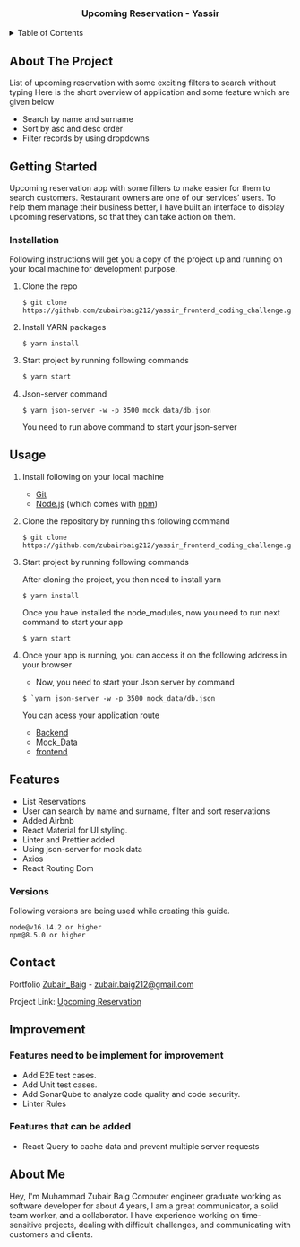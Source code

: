 <div align="center"> 
  <h3 align="center">Upcoming Reservation - Yassir</h3>
</div>

<details>
  <summary>Table of Contents</summary>
  <ol>
    <li>
      <a href="#about-the-project">About The Project</a>
      </li>
    <li>
      <a href="#getting-started">Getting Started</a>
      <ul>
        <li><a href="#installation">Installation</a></li>
      </ul>
    </li>
    <li><a href="#usage">Usage</a></li>
     <li>
      <a href="#features">features</a>
      <ul>
        <li><a href="#versions">versions</a></li>
      </ul>
    </li>
    <li><a href="#contact">Contact</a></li>
    <li><a href="#improvement">Improvement</a></li>
    <li><a href="#about-me">About Me</a></li>

  </ol>
</details>

## About The Project

List of upcoming reservation with some exciting filters to search without typing
Here is the short overview of application and some feature which are given below

- Search by name and surname
- Sort by asc and desc order
- Filter records by using dropdowns

## Getting Started

Upcoming reservation app with some filters to make easier for them to search customers.
Restaurant owners are one of our services’ users. To help them manage their business better,
I have built an interface to display upcoming reservations, so that they can take action on them.

### Installation

Following instructions will get you a copy of the project up and running on your local machine for development purpose.

1. Clone the repo

   ```
   $ git clone https://github.com/zubairbaig212/yassir_frontend_coding_challenge.git
   ```

2. Install YARN packages

   ```
   $ yarn install
   ```

3. Start project by running following commands

   ```sh
   $ yarn start
   ```

4. Json-server command

   ```
   $ yarn json-server -w -p 3500 mock_data/db.json
   ```

   You need to run above command to start your json-server

## Usage

1. Install following on your local machine

   - [Git](https://git-scm.com)
   - [Node.js](https://nodejs.org/en/download/) (which comes with [npm](http://npmjs.com))

2. Clone the repository by running this following command
   ```
   $ git clone https://github.com/zubairbaig212/yassir_frontend_coding_challenge.git
   ```
3. Start project by running following commands

   After cloning the project, you then need to install yarn

   ```
   $ yarn install
   ```

   Once you have installed the node_modules, now you need to run next command to start your app

   ```
   $ yarn start
   ```

4. Once your app is running, you can access it on the following address in your browser

   - Now, you need to start your Json server by command

   ```
   $ `yarn json-server -w -p 3500 mock_data/db.json
   ```

   You can acess your application route

   - [Backend](http://localhost:3500/reservations)
   - [Mock_Data](https://gist.github.com/jappaa/5e7c48768af1eb721d9e2e1d874cd9a0)
   - [frontend](http://localhost:3000)

## Features

- List Reservations
- User can search by name and surname, filter and sort reservations
- Added Airbnb
- React Material for UI styling.
- Linter and Prettier added
- Using json-server for mock data
- Axios
- React Routing Dom

### Versions

Following versions are being used while creating this guide.

```
node@v16.14.2 or higher
npm@8.5.0 or higher
```

## Contact

Portfolio [Zubair_Baig](https://zubair-baig-portfolio.herokuapp.com/) - zubair.baig212@gmail.com

Project Link: [Upcoming Reservation](https://github.com/zubairbaig212/yassir_frontend_coding_challenge)

## Improvement

### Features need to be implement for improvement

- Add E2E test cases.
- Add Unit test cases.
- Add SonarQube to analyze code quality and code security.
- Linter Rules

### Features that can be added

- React Query to cache data and prevent multiple server requests

## About Me

Hey, I'm Muhammad Zubair Baig Computer engineer graduate working as software developer for about 4 years, I am a great communicator, a solid team worker, and a collaborator. I have experience working on time-sensitive projects, dealing with difficult challenges, and communicating with customers and clients.
